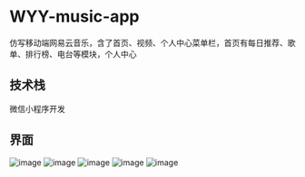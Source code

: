 # WYY-music-app
仿写移动端网易云音乐，含了首页、视频、个人中心菜单栏，首页有每日推荐、歌单、排行榜、电台等模块，个人中心

## 技术栈
微信小程序开发

## 界面
![image](https://edu-online-platform.oss-cn-beijing.aliyuncs.com/wyy-bow/Snipaste_2022-03-10_18-10-21.png)
![image](https://edu-online-platform.oss-cn-beijing.aliyuncs.com/wyy-bow/Snipaste_2022-03-10_18-36-32.png)
![image](https://edu-online-platform.oss-cn-beijing.aliyuncs.com/wyy-bow/Snipaste_2022-03-10_18-36-52.png)
![image](https://edu-online-platform.oss-cn-beijing.aliyuncs.com/wyy-bow/Snipaste_2022-03-10_18-10-49.png)
![image](https://edu-online-platform.oss-cn-beijing.aliyuncs.com/wyy-bow/Snipaste_2022-03-10_18-54-18.png)



